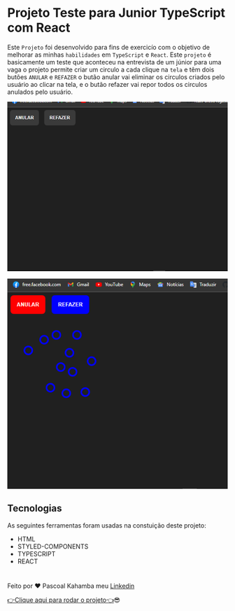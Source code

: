 # Projeto Teste para Junior TypeScript com React

Este `Projeto` foi desenvolvido para fins de exercicío com o objetivo de melhorar as minhas `habilidades` em `TypeScript` e `React`. Este `projeto` é basicamente um teste que aconteceu na entrevista de um júnior para uma vaga o projeto permite criar um circulo a cada clique na `tela` e têm dois butões `ANULAR` e `REFAZER` o butão anular vai eliminar os circulos criados pelo usuário ao clicar na tela, e o butão refazer vai repor todos os circulos anulados pelo usuário.

![Aqui aparece a foto do projeto](photos/test.PNG)

![Aqui aparece a outra foto do projeto](photos/test1.PNG)

## Tecnologias

As seguintes ferramentas foram usadas na constuição deste projeto:

- HTML
- STYLED-COMPONENTS
- TYPESCRIPT
- REACT

#

Feito por ❤ Pascoal Kahamba meu [Linkedin](https://www.linkedin.com/in/pascoal-kahamba-7b43bb233?lipi=urn%3Ali%3Apage%3Ad_flagship3_profile_view_base_contact_details%3BTg8LEKayToyytOX1pVAQ%2Bg%3D%3D)

[👉Clique aqui para rodar o projeto👈](https://project-acha5.vercel.app/)😎
